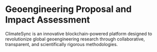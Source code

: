 # Geoengineering Proposal and Impact Assessment
 ClimateSync is an innovative blockchain-powered platform designed to revolutionize global geoengineering research through collaborative, transparent, and scientifically rigorous methodologies.
